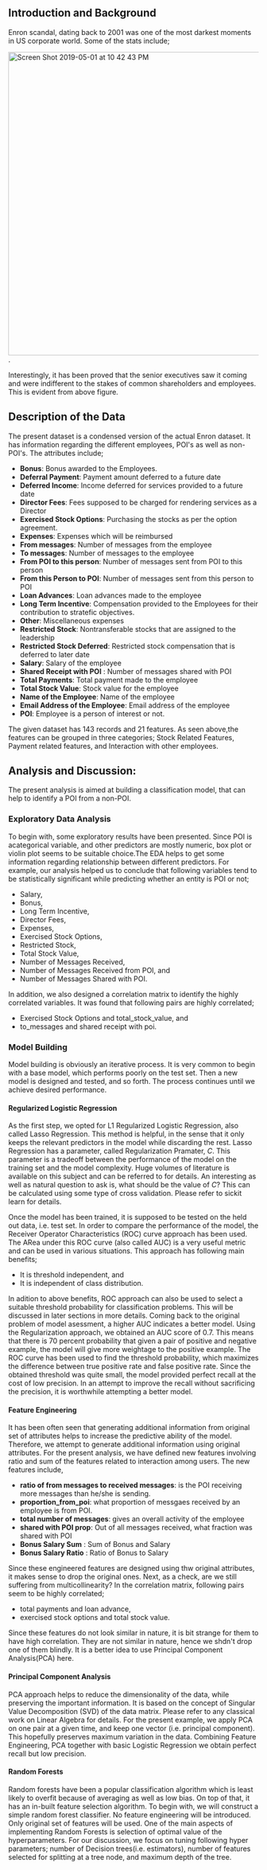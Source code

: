 ## Introduction and Background
Enron scandal, dating back to 2001 was one of the most darkest moments in US corporate world. Some of the stats include;

<img width="610" alt="Screen Shot 2019-05-01 at 10 42 43 PM" src="https://user-images.githubusercontent.com/27310613/57054418-86763780-6c62-11e9-85bf-e626b8a6c75b.png">.

Interestingly, it has been proved that the senior executives saw it coming and were indifferent to the stakes of common shareholders and employees. This is evident from above figure.
## Description of the Data
The present dataset is a condensed version of the actual Enron dataset. It has information regarding the different employees, POI's as well as non-POI's. The attributes include;
* **Bonus**: Bonus awarded to the Employees.
* **Deferral Payment**: Payment amount deferred to a future date
* **Deferred Income**: Income deferred for services provided to a future date
* **Director Fees**: Fees supposed to be charged for rendering services as a Director 
* **Exercised Stock Options**: Purchasing the stocks as per the option agreement.
* **Expenses**: Expenses which will be reimbursed
* **From messages**: Number of messages from the employee
* **To messages**: Number of messages to the employee
* **From POI to this person**: Number of messages sent from POI to this person
* **From this Person to POI**: Number of messages sent from this person to POI
* **Loan Advances**: Loan advances made to the employee
* **Long Term Incentive**: Compensation provided to the Employees for their contribution to stratefic objectives.
* **Other**: Miscellaneous expenses
* **Restricted Stock**: Nontransferable stocks that are assigned to the leadership
* **Restricted Stock Deferred**: Restricted stock compensation that is deferred to later date
* **Salary**: Salary of the employee
* **Shared Receipt with POI** : Number of messages shared with POI
* **Total Payments**: Total payment made to the employee
* **Total Stock Value**: Stock value for the employee
* **Name of the Employee**: Name of the employee
* **Email Address of the Employee**: Email address of the employee
* **POI**: Employee is a person of interest or not.

The given dataset has 143 records and 21 features. As seen above,the features can be grouped in three categories; Stock Related Features, Payment related features, and Interaction with other employees.

## Analysis and Discussion:
The present analysis is aimed at building a classification model, that can help to identify a POI from a non-POI. 

### Exploratory Data Analysis
To begin with, some exploratory results have been presented. Since POI is acategorical variable, and other predictors are mostly numeric, box plot or violin plot seems to be suitable choice.The EDA helps to get some information regarding relationship between different predictors. For example, our analysis helped us to conclude that following variables tend to be statistically significant while predicting whether an entity is POI or not; 

* Salary,
* Bonus,
* Long Term Incentive,
* Director Fees,
* Expenses,
* Exercised Stock Options,
* Restricted Stock,
* Total Stock Value,
* Number of Messages Received,
* Number of Messages Received from POI, and
* Number of Messages Shared with POI.

In addition, we also designed a correlation matrix to identify the highly correlated variables. It was found that following pairs are highly correlated;
* Exercised Stock Options and total_stock_value, and
* to_messages and shared receipt with poi.

### Model Building
Model building is obviously an iterative process. It is very common to begin with a base model, which performs poorly on the test set. Then a new model is designed and tested, and so forth. The process continues until we achieve desired performance.

#### Regularized Logistic Regression
As the first step, we opted for L1 Regularized Logistic Regression, also called Lasso Regression. This method is helpful, in the sense that it only keeps the relevant predictors in the model while discarding the rest. Lasso Regression has a parameter, called Regularization Pramater, *C*. This parameter is a tradeoff between the performance of the model on the training set and the model complexity. Huge volumes of literature is available on this subject and can be referred to for details. An interesting as well as natural question to ask is, what should be the value of *C*? This can be calculated using some type of cross validation. Please refer to sickit learn for details.

Once the model has been trained, it is supposed to be tested on the held out data, i.e. test set. In order to compare the performance of the model, the Receiver Operator Characteristics (ROC) curve approach has been used. The ARea under this ROC curve (also called AUC) is a very useful metric and can be used in various situations. This approach has following main benefits;
* It is threshold independent, and
* It is independent of class distribution.

In adition to above benefits, ROC approach can also be used to select a suitable threshold probability for classification problems. This will be discussed in later sections in more details. Coming back to the original problem of model asessment, a higher AUC indicates a better model. Using the Regularization approach, we obtained an AUC score of 0.7. This means that there is 70 percent probability that given a pair of positive and negative example, the model will give more weightage to the positive example. The ROC curve has been used to find the threshold probability, which maximizes the difference between true positive rate and false positive rate. Since the obtained threshold was quite small, the model provided perfect recall at the cost of low precision.
In an attempt to improve the recall without sacrificing the precision, it is worthwhile attempting a better model.

#### Feature Engineering
It has been often seen that generating additional information from original set of attributes helps to increase the predictive ability of the model. Therefore, we attempt to generate additional information using original attributes. For the present analysis, we have defined new features involving ratio and sum of the features related to interaction among users. The new features include,
* **ratio of from messages to received messages**: is the POI receiving more messages than he/she is sending.
* **proportion_from_poi**: what proportion of messgaes received by an employee is from POI.
* **total number of messages**: gives an overall activity of the employee
* **shared with POI prop**: Out of all messages received, what fraction was shared with POI
* **Bonus Salary Sum** : Sum of Bonus and Salary
* **Bonus Salary Ratio** : Ratio of Bonus to Salary

Since these engineered features are designed using thw original attributes, it makes sense to drop the original ones. Next, as a check, are we still suffering from multicollinearity? In the correlation matrix, following pairs seem to be highly correlated;

* total payments and loan advance,
* exercised stock options and total stock value.

Since these features do not look similar in nature, it is bit strange for them to have high correlation. They are not similar in nature, hence we shdn't drop one of them blindly. It is a better idea to use Principal Component Analysis(PCA) here.

#### Principal Component Analysis

PCA approach helps to reduce the dimensionality of the data, while preserving the important information. It is based on the concept of Singular Value Decomposition (SVD) of the data matrix. Please refer to any classical work on Linear Algebra for details. For the present example, we apply PCA on one pair at a given time, and keep one vector (i.e. principal component). This hopefully preserves maximum variation in the data.
Combining Feature Engineering, PCA together with basic Logistic Regression we obtain perfect recall but low precision.

#### Random Forests

Random forests have been a popular classification algorithm which is least likely to overfit because of averaging as well as low bias. On top of that, it has an in-built feature selection algorithm. To begin with, we will construct a simple random forest classifier. No feature engineering will be introduced. Only original set of features will be used.
One of the main aspects of implementing Random Forests is selection of optimal value of the hyperparameters.  For our discussion, we focus on tuning following hyper parameters; number of Decision trees(i.e. estimators), number of features selected for splitting at a tree node, and maximum depth of the tree.

